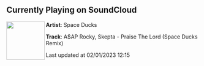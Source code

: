 ## Currently Playing on SoundCloud

[<img align="left" width="100" src="https://i1.sndcdn.com/artworks-UAGmMR2pEijzgk7I-eE1qtA-t500x500.jpg">](https://soundcloud.com/spaceducksmusic/praise-the-lord-space-ducks-remix)

**Artist**: Space Ducks 

**Track**: A$AP Rocky, Skepta - Praise The Lord (Space Ducks Remix)

Last updated at 02/01/2023 12:15
